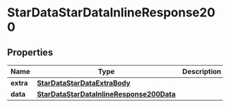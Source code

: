 # StarDataStarDataInlineResponse200

## Properties
Name | Type | Description | Notes
------------ | ------------- | ------------- | -------------
**extra** | [**StarDataStarDataExtraBody**](StarDataStarDataExtraBody.md) |  |  [optional]
**data** | [**StarDataStarDataInlineResponse200Data**](StarDataStarDataInlineResponse200Data.md) |  |  [optional]
